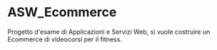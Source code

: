 # ASW_Ecommerce
Progetto d'esame di Applicazioni e Servizi Web, si vuole costruire un Ecommerce di videocorsi per il fitness.
